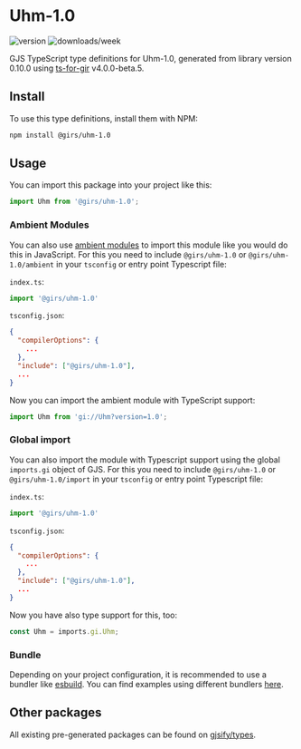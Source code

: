 
# Uhm-1.0

![version](https://img.shields.io/npm/v/@girs/uhm-1.0)
![downloads/week](https://img.shields.io/npm/dw/@girs/uhm-1.0)


GJS TypeScript type definitions for Uhm-1.0, generated from library version 0.10.0 using [ts-for-gir](https://github.com/gjsify/ts-for-gir) v4.0.0-beta.5.


## Install

To use this type definitions, install them with NPM:
```bash
npm install @girs/uhm-1.0
```

## Usage

You can import this package into your project like this:
```ts
import Uhm from '@girs/uhm-1.0';
```

### Ambient Modules

You can also use [ambient modules](https://github.com/gjsify/ts-for-gir/tree/main/packages/cli#ambient-modules) to import this module like you would do this in JavaScript.
For this you need to include `@girs/uhm-1.0` or `@girs/uhm-1.0/ambient` in your `tsconfig` or entry point Typescript file:

`index.ts`:
```ts
import '@girs/uhm-1.0'
```

`tsconfig.json`:
```json
{
  "compilerOptions": {
    ...
  },
  "include": ["@girs/uhm-1.0"],
  ...
}
```

Now you can import the ambient module with TypeScript support: 

```ts
import Uhm from 'gi://Uhm?version=1.0';
```

### Global import

You can also import the module with Typescript support using the global `imports.gi` object of GJS.
For this you need to include `@girs/uhm-1.0` or `@girs/uhm-1.0/import` in your `tsconfig` or entry point Typescript file:

`index.ts`:
```ts
import '@girs/uhm-1.0'
```

`tsconfig.json`:
```json
{
  "compilerOptions": {
    ...
  },
  "include": ["@girs/uhm-1.0"],
  ...
}
```

Now you have also type support for this, too:

```ts
const Uhm = imports.gi.Uhm;
```

### Bundle

Depending on your project configuration, it is recommended to use a bundler like [esbuild](https://esbuild.github.io/). You can find examples using different bundlers [here](https://github.com/gjsify/ts-for-gir/tree/main/examples).

## Other packages

All existing pre-generated packages can be found on [gjsify/types](https://github.com/gjsify/types).

